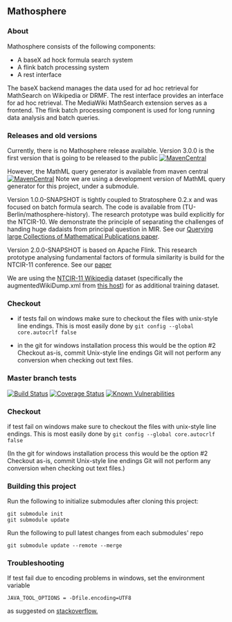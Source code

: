 ## Mathosphere

### About
Mathosphere consists of the following components:
* A baseX ad hock formula search system
* A flink batch processing system
* A rest interface

The baseX backend manages the data used for ad hoc retrieval for MathSearch on
Wikipedia or DRMF.
The rest interface provides an interface for ad hoc retrieval. The MediaWiki MathSearch
extension serves as a frontend.
The flink batch processing component is used for long running data analysis and batch queries.

### Releases and old versions
Currently, there is no Mathosphere release available. Version 3.0.0 is the first version that is going to be released to the public [![MavenCentral](https://maven-badges.herokuapp.com/maven-central/com.formulasearchengine/mathosphere/badge.svg)](maven-badges.herokuapp.com/maven-central/com.formulasearchengine/matosphere/)

However, the MathML query generator is available from maven central [![MavenCentral](https://maven-badges.herokuapp.com/maven-central/com.formulasearchengine/mathmlquerygenerator/badge.svg)](maven-badges.herokuapp.com/maven-central/com.formulasearchengine/mathmlquerygenerator/)
Note we are using a development version of MathML query generator for this project, under a submodule.

Version 1.0.0-SNAPSHOT is tightly coupled to Stratosphere 0.2.x and was focused on batch formula search.
The code is available from (TU-Berlin/mathosphere-history). The research prototype was build explicitly for the NTCIR-10.
We demonstrate the principle of separating the challenges of handing huge dadaists from principal
question in MIR. See our [Querying large Collections of Mathematical Publications paper](https://www.researchgate.net/publication/259291837_Querying_large_Collections_of_Mathematical_Publications_-NTCIR10_Math_Task).

Version 2.0.0-SNAPSHOT is based on Apache Flink.
This research prototype analysing fundamental factors of formula similarity is build for the NTCIR-11 conference.
See our [paper](http://research.nii.ac.jp/ntcir/workshop/OnlineProceedings11/pdf/NTCIR/Math-2/04-NTCIR11-MATH-SchubotzM.pdf)

We are using the [NTCIR-11 Wikipedia](http://ntcir11-wmc.nii.ac.jp/index.php/NTCIR-11-Math-Wikipedia-Task) dataset
(specifically the augmentedWikiDump.xml from [this host](http://demo.formulasearchengine.com/images/)) for as additional
training dataset.

### Checkout
  
  * if tests fail on windows make sure to checkout the files with unix-style line endings. This is most easily done by
  `git config --global core.autocrlf false`
  
  * in the git for windows installation process this would be the option #2 Checkout as-is, commit Unix-style line endings Git will not perform any conversion when checking out text files.

### Master branch tests
[![Build Status](https://travis-ci.org/TU-Berlin/mathosphere.svg?branch=master)](https://travis-ci.org/TU-Berlin/mathosphere)
[![Coverage Status](https://coveralls.io/repos/TU-Berlin/mathosphere/badge.svg)](https://coveralls.io/r/TU-Berlin/mathosphere )
[![Known Vulnerabilities](https://snyk.io/test/github/tu-berlin/mathosphere/badge.svg)](https://snyk.io/test/github/tu-berlin/mathosphere)

          
### Checkout

 if test fail on windows make sure to checkout the files with unix-style line endings. This is most easily done by
`git config --global core.autocrlf false`

(In the git for windows installation process this would be the option #2 Checkout as-is, commit Unix-style line endings Git will not perform any conversion when checking out text files.)

### Building this project
Run the following to initialize submodules after cloning this project:
```
git submodule init
git submodule update
```

Run the following to pull latest changes from each submodules' repo
```
git submodule update --remote --merge
```
### Troubleshooting
If test fail due to encoding problems in windows, set the environment variable
```
JAVA_TOOL_OPTIONS = -Dfile.encoding=UTF8
```
as suggested on [stackoverflow.](http://stackoverflow.com/a/28470840)
